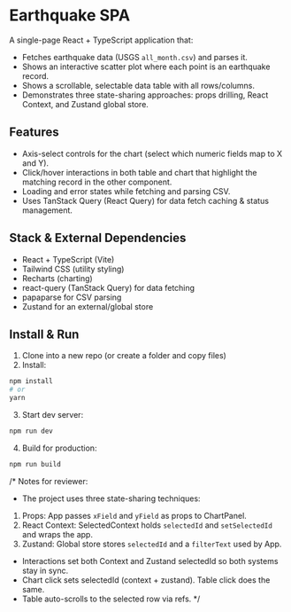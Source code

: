 # Earthquake SPA


A single-page React + TypeScript application that:
- Fetches earthquake data (USGS `all_month.csv`) and parses it.
- Shows an interactive scatter plot where each point is an earthquake record.
- Shows a scrollable, selectable data table with all rows/columns.
- Demonstrates three state-sharing approaches: props drilling, React Context, and Zustand global store.


## Features
- Axis-select controls for the chart (select which numeric fields map to X and Y).
- Click/hover interactions in both table and chart that highlight the matching record in the other component.
- Loading and error states while fetching and parsing CSV.
- Uses TanStack Query (React Query) for data fetch caching & status management.


## Stack & External Dependencies
- React + TypeScript (Vite)
- Tailwind CSS (utility styling)
- Recharts (charting)
- react-query (TanStack Query) for data fetching
- papaparse for CSV parsing
- Zustand for an external/global store


## Install & Run
1. Clone into a new repo (or create a folder and copy files)
2. Install:


```bash
npm install
# or
yarn
```


3. Start dev server:


```bash
npm run dev
```


4. Build for production:


```bash
npm run build
```
/* Notes for reviewer:
- The project uses three state-sharing techniques:
1) Props: App passes `xField` and `yField` as props to ChartPanel.
2) React Context: SelectedContext holds `selectedId` and `setSelectedId` and wraps the app.
3) Zustand: Global store stores `selectedId` and a `filterText` used by App.
- Interactions set both Context and Zustand selectedId so both systems stay in sync.
- Chart click sets selectedId (context + zustand). Table click does the same.
- Table auto-scrolls to the selected row via refs.
*/



